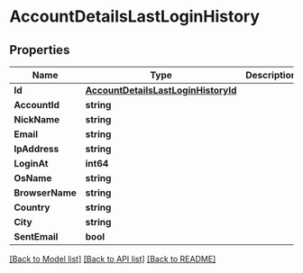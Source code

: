 # AccountDetailsLastLoginHistory

## Properties
Name | Type | Description | Notes
------------ | ------------- | ------------- | -------------
**Id** | [**AccountDetailsLastLoginHistoryId**](AccountDetails_last_login_history_id.md) |  | [optional] 
**AccountId** | **string** |  | [optional] 
**NickName** | **string** |  | [optional] 
**Email** | **string** |  | [optional] 
**IpAddress** | **string** |  | [optional] 
**LoginAt** | **int64** |  | [optional] 
**OsName** | **string** |  | [optional] 
**BrowserName** | **string** |  | [optional] 
**Country** | **string** |  | [optional] 
**City** | **string** |  | [optional] 
**SentEmail** | **bool** |  | [optional] 

[[Back to Model list]](../README.md#documentation-for-models) [[Back to API list]](../README.md#documentation-for-api-endpoints) [[Back to README]](../README.md)


